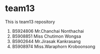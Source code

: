 # team13
This is team13 repository

1. B5924806 Mr.Chanchai Nonthachai
2. B5908851 Miss Chutimon Wongsa 
3. B5902644 Mr.Jirasak Kankrasang
4. B5908974 Miss.Waraphorn Kroboonsong

